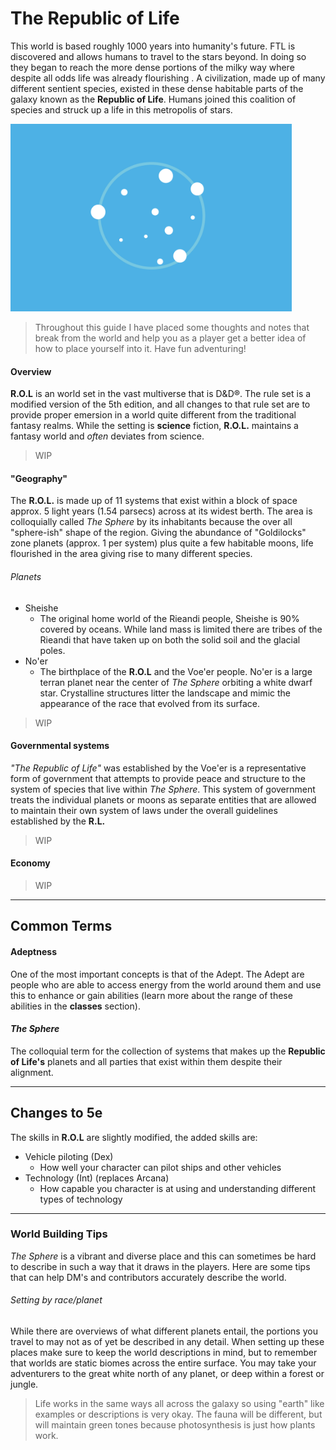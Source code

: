 # The Republic of Life

This world is based roughly 1000 years into humanity's future. FTL is discovered and allows humans to travel to the stars beyond. In doing so they began to reach the more dense portions of the milky way where despite all odds life was already flourishing . A civilization, made up of many different sentient species, existed in these dense habitable parts of the galaxy known as the **Republic of Life**. Humans joined this coalition of species and struck up a life in this metropolis of stars. 

<img src="../resources/flag.jpg" height="300px"></img>

> Throughout this guide I have placed some thoughts and notes that break from the world and help you as a player get a better idea of how to place yourself into it. Have fun adventuring!

#### Overview

**R.O.L** is an world set in the vast multiverse that is D&D®. The rule set is a modified version of the 5th edition, and all changes to that rule set are to provide proper emersion in a world quite different from the traditional fantasy realms. While the setting is **science** fiction, **R.O.L.** maintains a fantasy world and *often* deviates from science.

> WIP

#### "Geography"

The **R.O.L.** is made up of 11 systems that exist within a block of space approx. 5 light years (1.54 parsecs) across at its widest berth. The area is colloquially called *The Sphere* by its inhabitants because the over all "sphere-ish" shape of the region. Giving the abundance of "Goldilocks" zone planets (approx. 1 per system) plus quite a few habitable moons, life flourished in the area giving rise to many different species.

###### Planets

- Sheishe
  - The original home world of the Rieandi people, Sheishe is 90% covered by oceans. While land mass is limited there are tribes of the Rieandi that have taken up on both the solid soil and the glacial poles.
- No'er
  - The birthplace of the **R.O.L** and the Voe'er people. No'er is a large terran planet near the center of *The Sphere* orbiting a white dwarf star. Crystalline structures litter the landscape and mimic the appearance of the race that evolved from its surface.

> WIP

#### Governmental systems

*"The Republic of Life"* was established by the Voe'er is a representative form of government that attempts to provide peace and structure to the system of species that live within *The Sphere*. This system of government treats the individual planets or moons as separate entities that are allowed to maintain their own system of laws under the overall guidelines established by the **R.L.** 

> WIP

#### Economy

> WIP

---



## Common Terms

#### Adeptness

One of the most important concepts is that of the Adept. The Adept are people who are able to access energy from the world around them and use this to enhance or gain abilities (learn more about the range of these abilities in the **classes** section). 

#### *The Sphere*

The colloquial term for the collection of systems that makes up the **Republic of Life's** planets and all parties that exist within them despite their alignment.

---



## Changes to 5e

The skills in **R.O.L** are slightly modified, the added skills are:

- Vehicle piloting (Dex)
  - How well your character can pilot ships and other vehicles
- Technology (Int) (replaces Arcana)
  - How capable you character is at using and understanding different types of technology


---

### World Building Tips 

*The Sphere* is a vibrant and diverse place and this can sometimes be hard to describe in such a way that it draws in the players. Here are some tips that can help DM's and contributors accurately describe the world.

###### Setting by race/planet

While there are overviews of what different planets entail, the portions you travel to may not as of yet be described in any detail. When setting up these places make sure to keep the world descriptions in mind, but to remember that worlds are static biomes across the entire surface. You may take your adventurers to the great white north of any planet, or deep within a forest or jungle.

> Life works in the same ways all across the galaxy so using "earth" like examples or descriptions is very okay. The fauna will be different, but will maintain green tones because photosynthesis is just how plants work.

